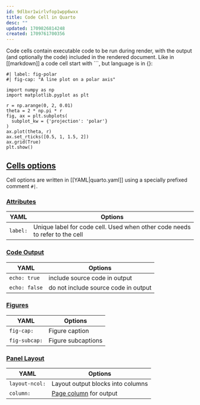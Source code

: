 ```yaml
---
id: 9dlbxr1wirlvfop1wpp6wxx
title: Code Cell in Quarto
desc: ""
updated: 1709826814248
created: 1709761700356
---
```


Code cells contain executable code to be run during render, with the output (and
optionally the code) included in the rendered document. Like in [[markdown]] a
code cell start with ```, but language is in {}:

```{python}
#| label: fig-polar
#| fig-cap: "A line plot on a polar axis"

import numpy as np
import matplotlib.pyplot as plt

r = np.arange(0, 2, 0.01)
theta = 2 * np.pi * r
fig, ax = plt.subplots(
  subplot_kw = {'projection': 'polar'}
)
ax.plot(theta, r)
ax.set_rticks([0.5, 1, 1.5, 2])
ax.grid(True)
plt.show()
```

## [Cells options](https://quarto.org/docs/reference/cells/cells-jupyter.html)

Cell options are written in [[YAML|quarto.yaml]] using a specially prefixed
comment `#|`.

### [Attributes](https://quarto.org/docs/reference/cells/cells-jupyter.html#attributes)

| YAML     | Options                                                                     |
| -------- | --------------------------------------------------------------------------- |
| `label:` | Unique label for code cell. Used when other code needs to refer to the cell |

### [Code Output](https://quarto.org/docs/reference/cells/cells-jupyter.html#code-output)

| YAML          | Options                              |
| ------------- | ------------------------------------ |
| `echo: true`  | include source code in output        |
| `echo: false` | do not include source code in output |

### [Figures](https://quarto.org/docs/reference/cells/cells-jupyter.html#figures)

| YAML          | Options            |
| ------------- | ------------------ |
| `fig-cap:`    | Figure caption     |
| `fig-subcap:` | Figure subcaptions |

### [Panel Layout](https://quarto.org/docs/reference/cells/cells-jupyter.html#panel-layout)

| YAML           | Options                                                                         |
| -------------- | ------------------------------------------------------------------------------- |
| `layout-ncol:` | Layout output blocks into columns                                               |
| `column:`      | [Page column](https://quarto.org/docs/authoring/article-layout.html) for output |
